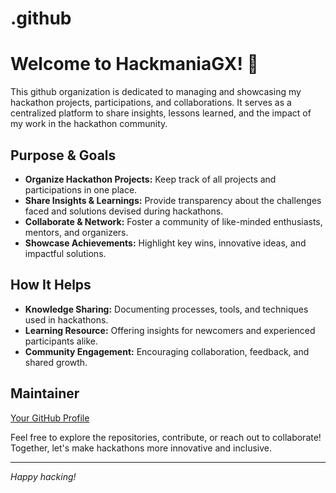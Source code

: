 # .github
# Welcome to HackmaniaGX! 🚀

This github organization is dedicated to managing and showcasing my hackathon projects, participations, and collaborations. It serves as a centralized platform to share insights, lessons learned, and the impact of my work in the hackathon community.

## Purpose & Goals
- **Organize Hackathon Projects:** Keep track of all projects and participations in one place.
- **Share Insights & Learnings:** Provide transparency about the challenges faced and solutions devised during hackathons.
- **Collaborate & Network:** Foster a community of like-minded enthusiasts, mentors, and organizers.
- **Showcase Achievements:** Highlight key wins, innovative ideas, and impactful solutions.

## How It Helps
- **Knowledge Sharing:** Documenting processes, tools, and techniques used in hackathons.
- **Learning Resource:** Offering insights for newcomers and experienced participants alike.
- **Community Engagement:** Encouraging collaboration, feedback, and shared growth.

## Maintainer
[Your GitHub Profile](https://github.com/nithinmohantk)

Feel free to explore the repositories, contribute, or reach out to collaborate! Together, let's make hackathons more innovative and inclusive.

---

*Happy hacking!*
